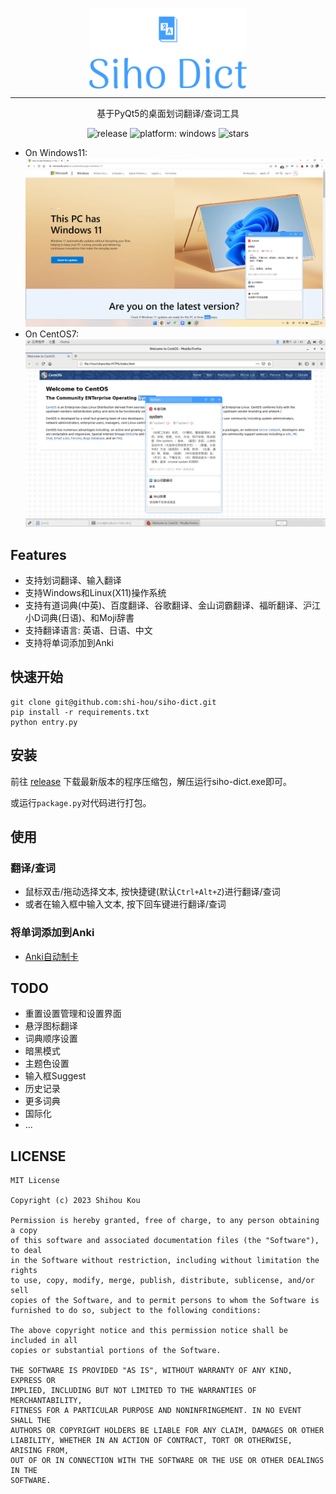 <p align="center">
  <img width="50%" align="center" src="assets/icon/logo.png" alt="logo">
</p>

---

<p align="center">
  基于PyQt5的桌面划词翻译/查词工具
</p>
<p align="center">
    <a style="text-decoration:none" href="https://github.com/shi-hou/siho-dict/releases">
        <img src="https://img.shields.io/github/v/release/shi-hou/siho-dict?color=%23409EFF" alt="release">
    </a>
    <a style="text-decoration:none">
        <img src="https://img.shields.io/badge/platform-windows%20|%20linux-lightgrey" alt="platform: windows">
    </a>
    <a style="text-decoration:none">
        <img src="https://img.shields.io/github/stars/shi-hou/siho-dict?style=social" alt="stars">
    </a>
</p>

- On Windows11:
![screenshot_on_windows11.png](docs/img/screenshot_on_windows11.png)
- On CentOS7:
![screenshot_on_centos7.png](docs/img/screenshot_on_centos7.png)


## Features

- 支持划词翻译、输入翻译
- 支持Windows和Linux(X11)操作系统
- 支持有道词典(中英)、百度翻译、谷歌翻译、金山词霸翻译、福昕翻译、沪江小D词典(日语)、和Moji辞書
- 支持翻译语言: 英语、日语、中文
- 支持将单词添加到Anki

## 快速开始

```
git clone git@github.com:shi-hou/siho-dict.git
pip install -r requirements.txt
python entry.py
```

## 安装

前往 [release](https://github.com/shi-hou/siho-dict/releases) 下载最新版本的程序压缩包，解压运行siho-dict.exe即可。

或运行`package.py`对代码进行打包。

## 使用

### 翻译/查词

- 鼠标双击/拖动选择文本, 按快捷键(默认`Ctrl+Alt+Z`)进行翻译/查词
- 或者在输入框中输入文本, 按下回车键进行翻译/查词

### 将单词添加到Anki

- [Anki自动制卡](docs/Anki自动制卡.md)

## TODO

- 重置设置管理和设置界面
- 悬浮图标翻译
- 词典顺序设置
- 暗黑模式
- 主题色设置
- 输入框Suggest
- 历史记录
- 更多词典
- 国际化
- ...

## LICENSE

```
MIT License

Copyright (c) 2023 Shihou Kou

Permission is hereby granted, free of charge, to any person obtaining a copy
of this software and associated documentation files (the "Software"), to deal
in the Software without restriction, including without limitation the rights
to use, copy, modify, merge, publish, distribute, sublicense, and/or sell
copies of the Software, and to permit persons to whom the Software is
furnished to do so, subject to the following conditions:

The above copyright notice and this permission notice shall be included in all
copies or substantial portions of the Software.

THE SOFTWARE IS PROVIDED "AS IS", WITHOUT WARRANTY OF ANY KIND, EXPRESS OR
IMPLIED, INCLUDING BUT NOT LIMITED TO THE WARRANTIES OF MERCHANTABILITY,
FITNESS FOR A PARTICULAR PURPOSE AND NONINFRINGEMENT. IN NO EVENT SHALL THE
AUTHORS OR COPYRIGHT HOLDERS BE LIABLE FOR ANY CLAIM, DAMAGES OR OTHER
LIABILITY, WHETHER IN AN ACTION OF CONTRACT, TORT OR OTHERWISE, ARISING FROM,
OUT OF OR IN CONNECTION WITH THE SOFTWARE OR THE USE OR OTHER DEALINGS IN THE
SOFTWARE.
```